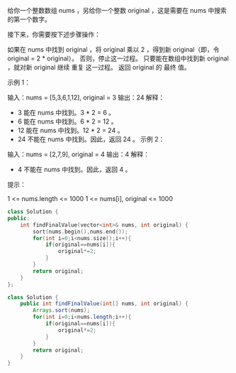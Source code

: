 给你一个整数数组 nums ，另给你一个整数 original ，这是需要在 nums 中搜索的第一个数字。

接下来，你需要按下述步骤操作：

如果在 nums 中找到 original ，将 original 乘以 2 ，得到新 original（即，令 original = 2 * original）。
否则，停止这一过程。
只要能在数组中找到新 original ，就对新 original 继续 重复 这一过程。
返回 original 的 最终 值。

 

示例 1：

输入：nums = [5,3,6,1,12], original = 3
输出：24
解释： 
- 3 能在 nums 中找到。3 * 2 = 6 。
- 6 能在 nums 中找到。6 * 2 = 12 。
- 12 能在 nums 中找到。12 * 2 = 24 。
- 24 不能在 nums 中找到。因此，返回 24 。
示例 2：

输入：nums = [2,7,9], original = 4
输出：4
解释：
- 4 不能在 nums 中找到。因此，返回 4 。


提示：

1 <= nums.length <= 1000
1 <= nums[i], original <= 1000

```c++
class Solution {
public:
    int findFinalValue(vector<int>& nums, int original) {
        sort(nums.begin(),nums.end());
        for(int i=0;i<nums.size();i++){
            if(original==nums[i]){
                original*=2;
            }
        }
        return original;
    }
};
```

```java
class Solution {
    public int findFinalValue(int[] nums, int original) {
        Arrays.sort(nums);
        for(int i=0;i<nums.length;i++){
            if(original==nums[i]){
                original*=2;
            }
        }
        return original;
    }
}
```

